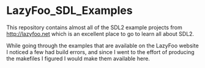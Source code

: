 # LazyFoo_SDL_Examples

This repository contains almost all of the SDL2 example projects from http://lazyfoo.net which is an excellent place to go to learn all about SDL2.

While going through the examples that are available on the LazyFoo website I noticed a few had build errors, and since I went to the effort of producing the makefiles I figured I would make them available here.
